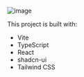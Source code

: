 ![image](https://github.com/user-attachments/assets/24c72a68-dcbf-4bf0-9e5e-268c58ad24e6)

This project is built with:

- Vite
- TypeScript
- React
- shadcn-ui
- Tailwind CSS

